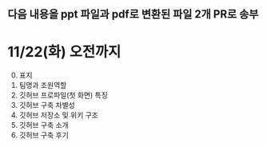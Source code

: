 ## 다음 내용을 ppt 파일과 pdf로 변환된 파일 2개 PR로 송부

# 11/22(화) 오전까지

0. 표지
1. 팀명과 조원역할
2. 깃허브 프로파일(첫 화면) 특징
3. 깃허브 구축 차별성
4. 깃허브 저장소 및 위키 구조
5. 깃허브 구축 소개
6. 깃허브 구축 후기 
